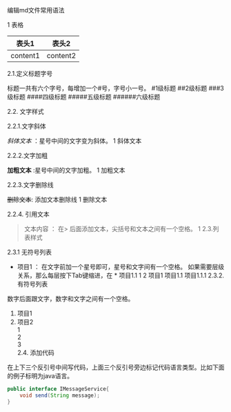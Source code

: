 编辑md文件常用语法

1 表格  

| 表头1|表头2|   
|----|----|
|content1|content2|

2.1.定义标题字号

标题一共有六个字号，每增加一个#号，字号小一号。
#1级标题
##2级标题
###3级标题
####四级标题
#####五级标题
######六级标题

2.2. 文字样式

2.2.1.文字斜体

*斜体文本*  ：星号中间的文字变为斜体。
1
斜体文本

2.2.2.文字加粗

**加粗文本** :星号中间的文字加粗。
1
加粗文本

2.2.3.文字删除线

~~删除文本~~: 添加文本删除线
1
删除文本

2.2.4. 引用文本

> 文本内容 ： 在> 后面添加文本，尖括号和文本之间有一个空格。
1
2.3.列表样式

2.3.1 无符号列表

* 项目1 ： 在文字前加一个星号即可，星号和文字间有一个空格。
如果需要层级关系，那么每层按下Tab键缩进，在 * 项目1.1
1
2
项目1
项目1.1
项目1.1.1
2.3.2. 有符号列表

数字后面跟文字，数字和文字之间有一个空格。
1. 项目1
2. 项目2  
1  
2  
3  
2.4. 添加代码

在上下三个反引号中间写代码，上面三个反引号旁边标记代码语言类型。比如下面的例子标明为java语言。
```java
public interface IMessageService{
    void send(String message);
}
